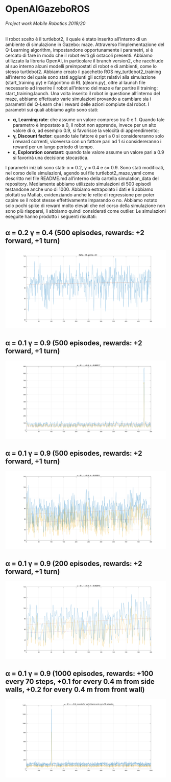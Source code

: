 # OpenAIGazeboROS
###### Project work Mobile Robotics 2019/20

Il robot scelto è il turtlebot2, il quale è stato inserito all’interno di un ambiente di simulazione in Gazebo: maze. Attraverso l’implementazione del Q-Learning algorithm, impostandone opportunamente i parametri, si è cercato di fare in modo che il robot eviti gli ostacoli presenti. Abbiamo utilizzato la libreria OpenAI, in particolare il branch version2, che racchiude al suo interno alcuni modelli preimpostati di robot e di ambienti, come lo stesso turtlebot2. 
Abbiamo creato il pacchetto ROS my_turtlebot2_training all’interno del quale sono stati aggiunti gli script relativi alla simulazione (start_training.py) e l’algoritmo di RL (qlearn.py), oltre al launch file necessario ad inserire il robot all’interno del maze e far partire il training: start_training.launch.
Una volta inserito il robot in questione all’interno del maze, abbiamo effettuato varie simulazioni provando a cambiare sia i parametri del Q-Learn che i reward delle azioni compiute dal robot.
I parametri sui quali abbiamo agito sono stati: 
- **α, Learning rate**: che assume un valore compreso tra 0 e 1. Quando tale parametro è impostato a 0, il robot non apprende, invece per un alto valore di α, ad esempio 0.9, si favorisce la velocità di apprendimento;
- **γ, Discount factor**: quando tale fattore è pari a 0 si considereranno solo i reward correnti, viceversa con un fattore pari ad 1 si considereranno i reward per un lungo periodo di tempo.
- **ɛ, Exploration constant**: quando tale valore assume un valore pari a 0.9 si favorirà una decisione stocastica.

I parametri iniziali sono stati: α = 0.2, γ = 0.4 e ɛ= 0.9. Sono stati modificati, nel corso delle simulazioni, agendo sul file turtlebot2_maze.yaml come descritto nel file README.md all’interno della cartella simulation_data del repository.
Mediamente abbiamo utilizzato simulazioni di 500 episodi testandone anche uno di 1000. Abbiamo estrapolato i dati e li abbiamo plottati su Matlab, evidenziando anche le rette di regressione per poter capire se il robot stesse effettivamente imparando o no. Abbiamo notato solo pochi spike di reward molto elevati che nel corso della simulazione non sono più riapparsi, li abbiamo quindi considerati come outlier.
Le simulazioni eseguite hanno prodotto i seguenti risultati:
## α = 0.2 γ = 0.4 (500 episodes, rewards: +2 forward, +1 turn) 
<img src="https://github.com/PhonNoimann/OpenAIGazeboROS/blob/master/simulation_data/01.svg">
 
## α = 0.1 γ = 0.9 (500 episodes, rewards: +2 forward, +1 turn) 
<img src="https://github.com/PhonNoimann/OpenAIGazeboROS/blob/master/simulation_data/02.svg">
 
## α = 0.1 γ = 0.9 (500 episodes, rewards: +2 forward, +1 turn) 
<img src="https://github.com/PhonNoimann/OpenAIGazeboROS/blob/master/simulation_data/03.svg">
 
## α = 0.1 γ = 0.9 (200 episodes, rewards: +2 forward, +1 turn) 
<img src="https://github.com/PhonNoimann/OpenAIGazeboROS/blob/master/simulation_data/04.svg">
 
## α = 0.1 γ = 0.9 (1000 episodes, rewards: +100 every 70 steps, +0.1 for every 0.4 m from side walls, +0.2 for every 0.4 m from front wall) 
<img src="https://github.com/PhonNoimann/OpenAIGazeboROS/blob/master/simulation_data/05.svg">

## 
